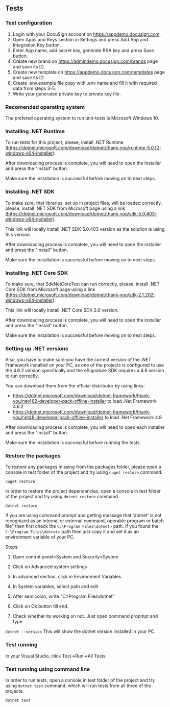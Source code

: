 ## Tests
### Test configuration
1. Login with your DocuSign account on https://appdemo.docusign.com.
2. Open Apps and Keys section in Settings and press Add App and Integration Key button.
3. Enter App name, add secret key, generate RSA key and press Save button.
4. Create new brand on https://admindemo.docusign.com/brands page and save its ID.
5. Create new template on https://appdemo.docusign.com/templates page and save its ID.
6. Create .env.example file copy with .env name and fill it with required data from steps 3-5. 
7. Write your generated private key to private.key file.

### Recomended operating system
The prefered operating system to run unit-tests is Microsoft Windows 10.

### Installing .NET Runtime
To run tests for this project, please, install .NET Runtime (https://dotnet.microsoft.com/download/dotnet/thank-you/runtime-5.0.12-windows-x64-installer).

After downloading process is complete, you will need to open the installer and press the "Install" button.

Make sure the installation is successful before moving on to next steps.

### Installing .NET SDK
To make sure, that libraries, set up in project files, will be loaded correctly, please, install .NET SDK from Microsoft page using a link (https://dotnet.microsoft.com/download/dotnet/thank-you/sdk-5.0.403-windows-x64-installer). 

This link will locally install .NET SDK 5.0.403 version as the solution is using this version.

After downloading process is complete, you will need to open the installer and press the "Install" button.

Make sure the installation is successful before moving on to next steps.

### Installing .NET Core SDK
To make sure, that SdkNetCoreTest can run correctly, please, install .NET Core SDK from Microsoft page using a link (https://dotnet.microsoft.com/download/dotnet/thank-you/sdk-2.1.202-windows-x64-installer). 

This link will locally install .NET Core SDK 2.0 version.

After downloading process is complete, you will need to open the installer and press the "Install" button.

Make sure the installation is successful before moving on to next steps.

### Setting up .NET versions

Also, you have to make sure you have the correct version of the .NET Framework installed on your PC, as one of the projects is configured to use the 4.6.2 version specifically and the eSignature SDK requires a 4.8 version to run correctly.

You can download them from the official distributor by using links:
* https://dotnet.microsoft.com/download/dotnet-framework/thank-you/net462-developer-pack-offline-installer to load .Net Framework 4.6.2
* https://dotnet.microsoft.com/download/dotnet-framework/thank-you/net48-developer-pack-offline-installer to load .Net Framework 4.8

After downloading process is complete, you will need to open each installer and press the "Install" button.

Make sure the installation is successful before running the tests.

### Restore the packages

To restore any packages missing from the packages folder, please open a console in test folder of the project and try using `nuget restore` command.

``` nuget restore ```

In order to restore the project dependancies, open a console in test folder of the project and try using `dotnet restore` command.

``` dotnet restore ```

If you are using command prompt and getting message that 'dotnet' is not recognized as an internal or external command, operable program or batch file" then first check the ```C:\Program Files\dotnet>``` path. If you found the ```C:\Program Files\dotnet>``` path then just copy it and set it as an environment variable of your PC.

Steps:

1. Open control panel>System and Security>System

2. Click on Advanced system settings

3. In advanced section, click in Environment Variables

4. In System variables, select path and edit

5. After semicolon, write "C:\Program Files\dotnet"

6. Click on Ok button till end.

7. Check whether its working on not. Just open command propmpt and type

```dotnet --version```
This will show the dotnet version installed in your PC.

### Test running

In your Visual Studio, click Test->Run->All Tests

### Test running using command line

In order to run tests, open a console in test folder of the project and try using `dotnet test` command, which will run tests from all three of the projects.

``` dotnet test ```
